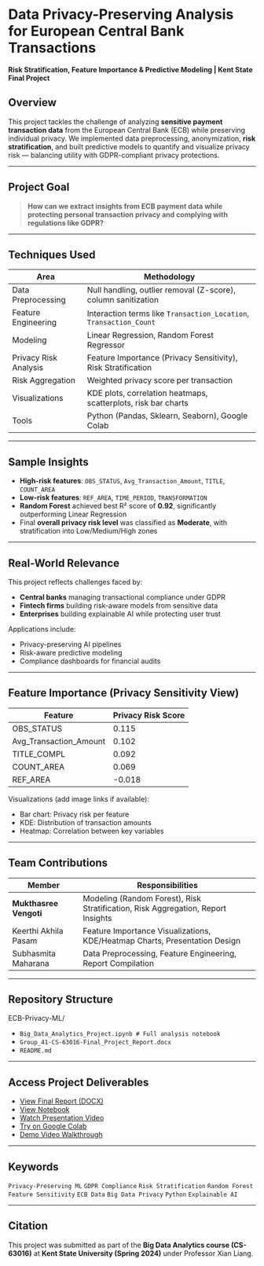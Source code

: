 # Data Privacy-Preserving Analysis for European Central Bank Transactions  
**Risk Stratification, Feature Importance & Predictive Modeling | Kent State Final Project**

##  Overview

This project tackles the challenge of analyzing **sensitive payment transaction data** from the European Central Bank (ECB) while preserving individual privacy. We implemented data preprocessing, anonymization, **risk stratification**, and built predictive models to quantify and visualize privacy risk — balancing utility with GDPR-compliant privacy protections.

---

##  Project Goal

> **How can we extract insights from ECB payment data while protecting personal transaction privacy and complying with regulations like GDPR?**

---

##  Techniques Used

| Area                        | Methodology                                                                 |
|-----------------------------|------------------------------------------------------------------------------|
| Data Preprocessing          | Null handling, outlier removal (Z-score), column sanitization               |
| Feature Engineering         | Interaction terms like `Transaction_Location`, `Transaction_Count`         |
| Modeling                    | Linear Regression, Random Forest Regressor                                  |
| Privacy Risk Analysis       | Feature Importance (Privacy Sensitivity), Risk Stratification               |
| Risk Aggregation            | Weighted privacy score per transaction                                       |
| Visualizations              | KDE plots, correlation heatmaps, scatterplots, risk bar charts              |
| Tools                       | Python (Pandas, Sklearn, Seaborn), Google Colab                             |

---

##  Sample Insights

- **High-risk features**: `OBS_STATUS`, `Avg_Transaction_Amount`, `TITLE`, `COUNT_AREA`  
- **Low-risk features**: `REF_AREA`, `TIME_PERIOD`, `TRANSFORMATION`
- **Random Forest** achieved best R² score of **0.92**, significantly outperforming Linear Regression
- Final **overall privacy risk level** was classified as **Moderate**, with stratification into Low/Medium/High zones

---

##  Real-World Relevance

This project reflects challenges faced by:
- **Central banks** managing transactional compliance under GDPR
- **Fintech firms** building risk-aware models from sensitive data
- **Enterprises** building explainable AI while protecting user trust

Applications include:
- Privacy-preserving AI pipelines
- Risk-aware predictive modeling
- Compliance dashboards for financial audits

---

##  Feature Importance (Privacy Sensitivity View)

| Feature               | Privacy Risk Score |
|----------------------|--------------------|
| OBS_STATUS           | 0.115              |
| Avg_Transaction_Amount | 0.102            |
| TITLE_COMPL          | 0.092              |
| COUNT_AREA           | 0.069              |
| REF_AREA             | -0.018             |

Visualizations (add image links if available):
- Bar chart: Privacy risk per feature
- KDE: Distribution of transaction amounts
- Heatmap: Correlation between key variables

---

##  Team Contributions

| Member                  | Responsibilities                                                                   |
|-------------------------|--------------------------------------------------------------------------------------|
| **Mukthasree Vengoti**  | Modeling (Random Forest), Risk Stratification, Risk Aggregation, Report Insights     |
| Keerthi Akhila Pasam    | Feature Importance Visualizations, KDE/Heatmap Charts, Presentation Design          |
| Subhasmita Maharana     | Data Preprocessing, Feature Engineering, Report Compilation                         |

---

## Repository Structure
 ECB-Privacy-ML/
  - `Big_Data_Analytics_Project.ipynb # Full analysis notebook`
  - `Group_41-CS-63016-Final_Project_Report.docx`
  - `README.md`

---

##  Access Project Deliverables

-  [View Final Report (DOCX)](./Group_41-CS-63016-Final_Project_Report.docx)
-  [View Notebook](./Big_Data_Analytics_Project.ipynb)
-  [Watch Presentation Video](https://video.kent.edu/media/Project_Presentation_Group41/1_1nt4fn5r)
-  [Try on Google Colab](https://colab.research.google.com/drive/1h2iEsEdQxtP47ORpaLQ-Cslj5H3ikPSF?usp=sharing)
-  [Demo Video Walkthrough](https://video.kent.edu/media/Project_demo+12A14A11+pm/1_gjdrk97i)

---

##  Keywords  
`Privacy-Preserving ML` `GDPR Compliance` `Risk Stratification` `Random Forest` `Feature Sensitivity` `ECB Data` `Big Data Privacy` `Python` `Explainable AI`

---

##  Citation

This project was submitted as part of the **Big Data Analytics course (CS-63016)** at **Kent State University (Spring 2024)** under Professor Xian Liang.

